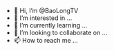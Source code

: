 - 👋 Hi, I’m @BaoLongTV
- 👀 I’m interested in ...
- 🌱 I’m currently learning ...
- 💞️ I’m looking to collaborate on ...
- 📫 How to reach me ...

<!---
BaoLongTV/BaoLongTV is a ✨ special ✨ repository because its `README.md` (this file) appears on your GitHub profile.
You can click the Preview link to take a look at your changes.
--->
